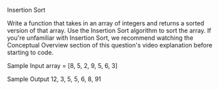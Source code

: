 Insertion Sort 

Write a function that takes in an array of integers and returns a sorted version of that array. Use the Insertion Sort algorithm to sort the array.
If you're unfamiliar with Insertion Sort, we recommend watching the Conceptual Overview section of this question's video explanation before starting to code.

Sample Input
array = [8, 5, 2, 9, 5, 6, 3]

Sample Output
12, 3, 5, 5, 6, 8, 91